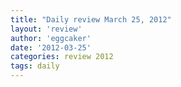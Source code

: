 ```yaml
---
title: "Daily review March 25, 2012" 
layout: 'review'
author: 'eggcaker'
date: '2012-03-25'
categories: review 2012
tags: daily
---
```




